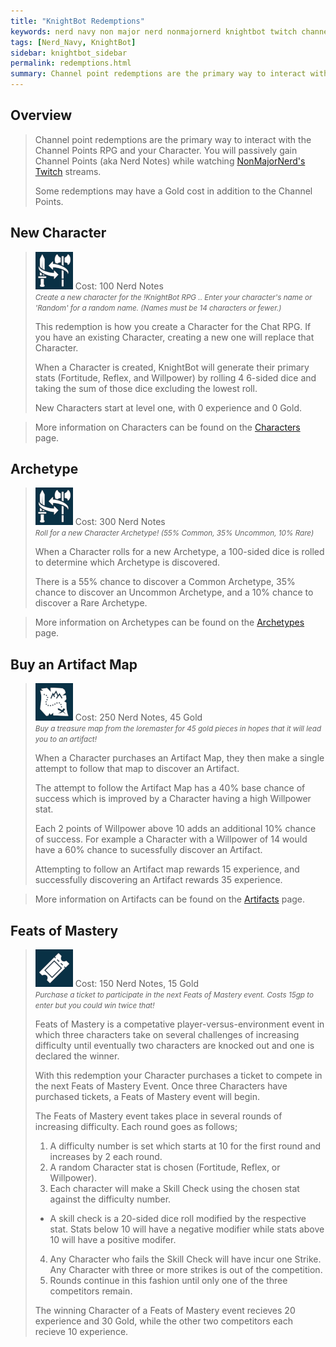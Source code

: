 ```yaml
---
title: "KnightBot Redemptions"
keywords: nerd navy non major nerd nonmajornerd knightbot twitch channel bot chat
tags: [Nerd_Navy, KnightBot]
sidebar: knightbot_sidebar
permalink: redemptions.html
summary: Channel point redemptions are the primary way to interact with the Channel Points RPG and your Character. 
---
```


## Overview
> Channel point redemptions are the primary way to interact with the Channel Points RPG and your Character. You will passively gain Channel Points (aka Nerd Notes) while watching [NonMajorNerd's Twitch](https://www.twitch.tv/nonmajornerd) streams.
>
> Some redemptions may have a Gold cost in addition to the Channel Points. 

## New Character 
> ![New Character Redemption](https://github.com/NonMajorNerd/nonmajornerd.github.io/blob/main/_assets/GFX/KB/Redemptions/arch.png?raw=true) Cost: 100 Nerd Notes <br>
> <i><small>Create a new character for the !KnightBot RPG .. Enter your character's name or 'Random' for a random name. (Names must be 14 characters or fewer.)</small></i>
>
> This redemption is how you create a Character for the Chat RPG. If you have an existing Character, creating a new one will replace that Character.
>
> When a Character is created, KnightBot will generate their primary stats (Fortitude, Reflex, and Willpower) by rolling 4 6-sided dice and taking the sum of those dice excluding the lowest roll.
>
> New Characters start at level one, with 0 experience and 0 Gold. 

> More information on Characters can be found on the [Characters](/characters.html) page.

## Archetype
> ![Archetype Redemption](https://github.com/NonMajorNerd/nonmajornerd.github.io/blob/main/_assets/GFX/KB/Redemptions/arch.png?raw=true) Cost: 300 Nerd Notes <br>
> <i><small>Roll for a new Character Archetype! (55% Common, 35% Uncommon, 10% Rare)</small></i>
>
> When a Character rolls for a new Archetype, a 100-sided dice is rolled to determine which Archetype is discovered.
>
> There is a 55% chance to discover a Common Archetype, 35% chance to discover an Uncommon Archetype, and a 10% chance to discover a Rare Archetype.

> More information on Archetypes can be found on the [Archetypes](/archetypes.html) page.

## Buy an Artifact Map
> ![Artifact Map Redemption](https://github.com/NonMajorNerd/nonmajornerd.github.io/blob/main/_assets/GFX/KB/Redemptions/artmap.png?raw=true) Cost: 250 Nerd Notes, 45 Gold	<br>
> <i><small>Buy a treasure map from the loremaster for 45 gold pieces in hopes that it will lead you to an artifact!</small></i>
>
> When a Character purchases an Artifact Map, they then make a single attempt to follow that map to discover an Artifact.
>
> The attempt to follow the Artifact Map has a 40% base chance of success which is improved by a Character having a high Willpower stat.
>
> Each 2 points of Willpower above 10 adds an additional 10% chance of success. For example a Character with a Willpower of 14 would have a 60% chance to sucessfully discover an Artifact.
>
> Attempting to follow an Artifact map rewards 15 experience, and successfully discovering an Artifact rewards 35 experience.

> More information on Artifacts can be found on the [Artifacts](/artifacts.html) page.

## Feats of Mastery
> ![Feats of Mastery Redemption](https://github.com/NonMajorNerd/nonmajornerd.github.io/blob/main/_assets/GFX/KB/Redemptions/ticket.png?raw=true) Cost: 150 Nerd Notes, 15 Gold <br>
> <i><small>Purchase a ticket to participate in the next Feats of Mastery event. Costs 15gp to enter but you could win twice that!</small></i>
>
> Feats of Mastery is a competative player-versus-environment event in which three characters take on several challenges of increasing difficulty until eventually two characters are knocked out and one is declared the winner.
>
> With this redemption your Character purchases a ticket to compete in the next Feats of Mastery Event. Once three Characters have purchased tickets, a Feats of Mastery event will begin.
>
> The Feats of Mastery event takes place in several rounds of increasing difficulty. Each round goes as follows;
>  1. A difficulty number is set which starts at 10 for the first round and increases by 2 each round.
>  2. A random Character stat is chosen (Fortitude, Reflex, or Willpower).
>  3. Each character will make a Skill Check using the chosen stat against the difficulty number.
>    - A skill check is a 20-sided dice roll modified by the respective stat. Stats below 10 will have a negative modifier while stats above 10 will have a positive modifer.
>  4. Any Character who fails the Skill Check will have incur one Strike. Any Character with three or more strikes is out of the competition.
>  5. Rounds continue in this fashion until only one of the three competitors remain.
>
> The winning Character of a Feats of Mastery event recieves 20 experience and 30 Gold, while the other two competitors each recieve 10 experience.